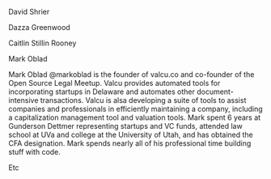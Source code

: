 David Shrier

Dazza Greenwood

Caitlin Stillin Rooney

Mark Oblad

Mark Oblad @markoblad is the founder of valcu.co and co-founder of the Open Source Legal Meetup.  Valcu provides automated tools for incorporating startups in Delaware and automates other document-intensive transactions.  Valcu is alsa developing a suite of tools to assist companies and professionals in efficiently maintaining a company, including a capitalization management tool and valuation tools.  Mark spent 6 years at Gunderson Dettmer representing startups and VC funds, attended law school at UVa and college at the University of Utah, and has obtained the CFA designation.  Mark spends nearly all of his professional time building stuff with code.

Etc
